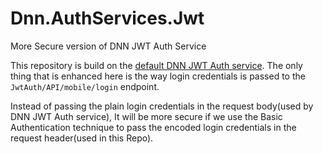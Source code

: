 # Dnn.AuthServices.Jwt
More Secure version of DNN JWT Auth Service 

This repository is build on the [default DNN JWT Auth service](https://github.com/dnnsoftware/Dnn.Platform/tree/development/DNN%20Platform/Dnn.AuthServices.Jwt).
The only thing that is enhanced here is the way login credentials is passed to the `JwtAuth/API/mobile/login` endpoint.

Instead of passing the plain login credentials in the request body(used by DNN JWT Auth service), It will be more secure if we use the Basic Authentication technique
to pass the encoded login credentials in the request header(used in this Repo).
